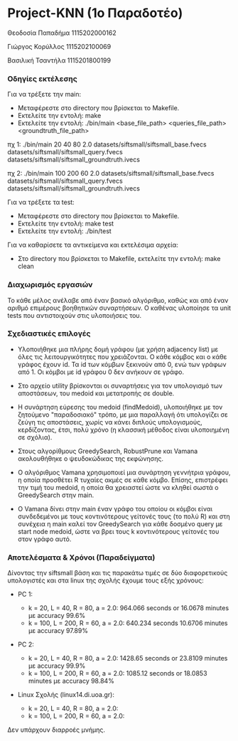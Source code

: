 # Project-KNN (1o Παραδοτέο)

Θεοδοσία Παπαδήμα 1115202000162

Γιώργος Κορύλλος 1115202100069

Βασιλική Τσαντήλα 1115201800199

### Οδηγίες εκτέλεσης
Για να τρέξετε την main:
* Μεταφέρεστε στο directory που βρίσκεται το Makefile.
* Εκτελείτε την εντολή: make
* Εκτελείτε την εντολή: ./bin/main <k> <L> <R> <a> <base_file_path> <queries_file_path> <groundtruth_file_path>

πχ 1: ./bin/main 20 40 80 2.0 datasets/siftsmall/siftsmall_base.fvecs datasets/siftsmall/siftsmall_query.fvecs datasets/siftsmall/siftsmall_groundtruth.ivecs

πχ 2: ./bin/main 100 200 60 2.0 datasets/siftsmall/siftsmall_base.fvecs datasets/siftsmall/siftsmall_query.fvecs datasets/siftsmall/siftsmall_groundtruth.ivecs

Για να τρέξετε τα test:
* Μεταφέρεστε στο directory που βρίσκεται το Makefile.
* Εκτελείτε την εντολή: make test
* Εκτελείτε την εντολή: ./bin/test

Για να καθαρίσετε τα αντικείμενα και εκτελέσιμα αρχεία:
* Στο directory που βρίσκεται το Makefile, εκτελείτε την εντολή: make clean

### Διαχωρισμός εργασιών

Το κάθε μέλος ανέλαβε από έναν βασικό αλγόριθμο, καθώς και από έναν αριθμό επιμέρους βοηθητικών συναρτήσεων. Ο καθένας υλοποίησε τα unit tests που αντιστοιχούν στις υλοποιήσεις του.

### Σχεδιαστικές επιλογές

- Υλοποιήθηκε μια πλήρης δομή γράφου (με χρήση adjacency list) με όλες τις λειτουργικότητες που χρειάζονται. Ο κάθε κόμβος και ο κάθε γράφος έχουν id. Τα id των κόμβων ξεκινούν από 0, ενώ των γράφων από 1. Οι κόμβοι με id γράφου 0 δεν ανήκουν σε γράφο.

- Στο αρχείο utility βρίσκονται οι συναρτήσεις για τον υπολογισμό των αποστάσεων, του medoid και μετατροπής σε double.

- Η συνάρτηση εύρεσης του medoid (findMedoid), υλοποιήθηκε με τον ζητούμενο "παραδοσιακό" τρόπο, με μια παραλλαγή ότι υπολογίζει σε ζεύγη τις αποστάσεις, χωρίς να κάνει διπλούς υπολογισμούς, κερδίζοντας, έτσι, πολύ χρόνο (η κλασσική μέθοδος είναι υλοποιημένη σε σχόλια).

- Στους αλγορίθμους GreedySearch, RobustPrune και Vamana ακολουθήθηκε ο ψευδοκώδικας της εκφώνησης.

- Ο αλγόριθμος Vamana χρησιμοποιεί μια συνάρτηση γεννήτρια γράφου, η οποία προσθέτει R τυχαίες ακμές σε κάθε κόμβο. Επίσης, επιστρέφει την τιμή του medoid, η οποία θα χρειαστεί ώστε να κληθεί σωστά ο GreedySearch στην main.

- O Vamana δίνει στην main έναν γράφο του οποίου οι κόμβοι είναι συνδεδεμένοι με τους κοντινότερους γείτονές τους (το πολύ R) και στη συνέχεια η main καλεί τον GreedySearch για κάθε δοσμένο query με start node medoid, ώστε να βρει τους k κοντινότερους γείτονές του στον γράφο αυτό.

### Αποτελέσματα & Χρόνοι (Παραδείγματα)

Δίνοντας την siftsmall βάση και τις παρακάτω τιμές σε δύο διαφορετικούς υπολογιστές και στα linux της σχολής έχουμε τους εξής χρόνους:

* PC 1:
  * k = 20, L = 40, R = 80, a = 2.0: 964.066 seconds or 16.0678 minutes με accuracy 99.6%
  * k = 100, L = 200, R = 60, a = 2.0: 640.234 seconds  10.6706 minutes με accuracy 97.89%

* PC 2:
  * k = 20, L = 40, R = 80, a = 2.0: 1428.65 seconds or 23.8109 minutes με accuracy 99.9%
  * k = 100, L = 200, R = 60, a = 2.0: 1085.12 seconds or 18.0853 minutes με accuracy 98.84%
 
* Linux Σχολής (linux14.di.uoa.gr):
  * k = 20, L = 40, R = 80, a = 2.0:
  * k = 100, L = 200, R = 60, a = 2.0:

Δεν υπάρχουν διαρροές μνήμης.
